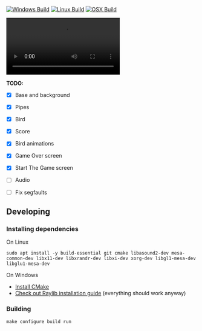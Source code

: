 <p float="left">

[![Windows Build](https://github.com/xfnty/flappy-bird/actions/workflows/build-windows.yml/badge.svg)](https://github.com/xfnty/flappy-bird/actions/workflows/build-windows.yml)
[![Linux Build](https://github.com/xfnty/flappy-bird/actions/workflows/build-linux.yml/badge.svg)](https://github.com/xfnty/flappy-bird/actions/workflows/build-linux.yml)
[![OSX Build](https://github.com/xfnty/flappy-bird/actions/workflows/build-macos.yml/badge.svg)](https://github.com/xfnty/flappy-bird/actions/workflows/build-macos.yml)

</p>


![gameplay video](gameplay.mp4)


**TODO:**
- [x] Base and background
- [x] Pipes
- [x] Bird
- [x] Score
- [x] Bird animations
- [x] Game Over screen
- [x] Start The Game screen
- [ ] Audio
- [ ] Fix segfaults


## Developing

### Installing dependencies
On Linux
```
sudo apt install -y build-essential git cmake libasound2-dev mesa-common-dev libx11-dev libxrandr-dev libxi-dev xorg-dev libgl1-mesa-dev libglu1-mesa-dev
```
On Windows
- [Install CMake](https://cmake.org/download/)
- [Check out Raylib installation guide](https://github.com/raysan5/raylib/wiki/Working-on-Windows) (everything should work anyway)

### Building
```
make configure build run
```
